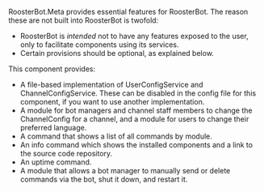 RoosterBot.Meta provides essential features for RoosterBot. The reason these are not built into RoosterBot is twofold:
- RoosterBot is *intended* not to have any features exposed to the user, only to facilitate components using its services.
- Certain provisions should be optional, as explained below.

This component provides:
- A file-based implementation of UserConfigService and ChannelConfigService. These can be disabled in the config file for this component, if you want to use another implementation.
- A module for bot managers and channel staff members to change the ChannelConfig for a channel, and a module for users to change their preferred language.
- A command that shows a list of all commands by module.
- An info command which shows the installed components and a link to the source code repository.
- An uptime command.
- A module that allows a bot manager to manually send or delete commands via the bot, shut it down, and restart it.